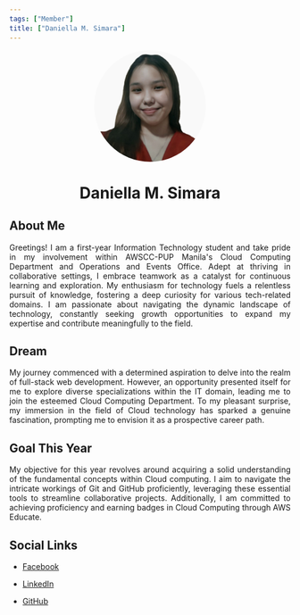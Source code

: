 ```yaml
---
tags: ["Member"]
title: ["Daniella M. Simara"]
---
```


<TagLinks/>

<div align="center">
  <div style="border-radius: 50%; overflow: hidden; width: 200px; height: 200px;">
    <img src="../../images/dani.jpg" width="200" height="200" style="object-fit: cover; width: 100%; height: 100%;" />
  </div>
</div>

<div align="center">
  <h1>Daniella M. Simara</h1>
</div>

<div style="text-align: justify;">
  <h2>About Me</h2>
  <p>Greetings! I am a first-year Information Technology student and take pride in my involvement within AWSCC-PUP Manila's Cloud Computing Department and Operations and Events Office. Adept at thriving in collaborative settings, I embrace teamwork as a catalyst for continuous learning and exploration. My enthusiasm for technology fuels a relentless pursuit of knowledge, fostering a deep curiosity for various tech-related domains. I am passionate about navigating the dynamic landscape of technology, constantly seeking growth opportunities to expand my expertise and contribute meaningfully to the field.</p>

  <h2>Dream</h2>
  <p>My journey commenced with a determined aspiration to delve into the realm of full-stack web development. However, an opportunity presented itself for me to explore diverse specializations within the IT domain, leading me to join the esteemed Cloud Computing Department. To my pleasant surprise, my immersion in the field of Cloud technology has sparked a genuine fascination, prompting me to envision it as a prospective career path.</p>
  
  <h2>Goal This Year</h2>
  <p>My objective for this year revolves around acquiring a solid understanding of the fundamental concepts within Cloud computing. I aim to navigate the intricate workings of Git and GitHub proficiently, leveraging these essential tools to streamline collaborative projects. Additionally, I am committed to achieving proficiency and earning badges in Cloud Computing through AWS Educate.</p>

  <h2>Social Links</h2>
  <ul>
    <li>
      <p>
        <a href="https://www.facebook.com/daniella.simara/">Facebook</a>
      </p>
    </li>
    <li>
      <p>
        <a href="www.linkedin.com/in daniella-simara-908b8229a">LinkedIn</a>
      </p>
    </li>
    <li>
      <p>
        <a href="https://github.com/dmsimara">GitHub</a>
      </p>
    </li>
  </ul>
</div>